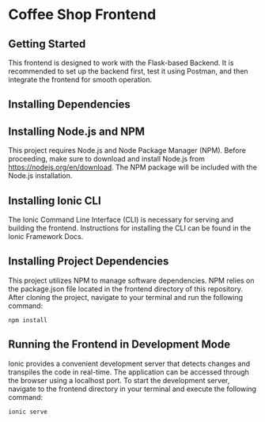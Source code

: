 # Coffee Shop Frontend

## Getting Started

This frontend is designed to work with the Flask-based Backend. It is recommended to set up the backend first, test it using Postman, and then integrate the frontend for smooth operation.

## Installing Dependencies

## Installing Node.js and NPM

This project requires Node.js and Node Package Manager (NPM). Before proceeding, make sure to download and install Node.js from https://nodejs.org/en/download. The NPM package will be included with the Node.js installation.

## Installing Ionic CLI

The Ionic Command Line Interface (CLI) is necessary for serving and building the frontend. Instructions for installing the CLI can be found in the Ionic Framework Docs.

## Installing Project Dependencies

This project utilizes NPM to manage software dependencies. NPM relies on the package.json file located in the frontend directory of this repository. After cloning the project, navigate to your terminal and run the following command:

```
npm install
```

## Running the Frontend in Development Mode

Ionic provides a convenient development server that detects changes and transpiles the code in real-time. The application can be accessed through the browser using a localhost port. To start the development server, navigate to the frontend directory in your terminal and execute the following command:

```
ionic serve
```